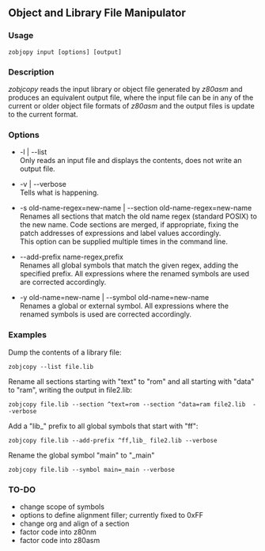 ## Object and Library File Manipulator

### Usage

    zobjopy input [options] [output]

### Description

*zobjcopy* reads the input library or object file generated by *z80asm* and produces an equivalent output file,
where the input file can be in any of the current or older object file formats of *z80asm* and the output files is
update to the current format.

### Options

* -l | --list  
  Only reads an input file and displays the contents, does not write an output file.

* -v | --verbose  
  Tells what is happening.

* -s old-name-regex=new-name | --section old-name-regex=new-name  
  Renames all sections that match the old name regex (standard POSIX) to the new name. Code sections are merged,
  if appropriate, fixing the patch addresses of expressions and label values accordingly.  
  This option can be supplied multiple times in the command line.

* --add-prefix name-regex,prefix  
  Renames all global symbols that match the given regex, adding the specified prefix. All expressions where the
  renamed symbols are used are corrected accordingly.

* -y old-name=new-name | --symbol old-name=new-name  
  Renames a global or external symbol. All expressions where the renamed symbols is used are corrected accordingly.

### Examples

Dump the contents of a library file:
```
zobjcopy --list file.lib
```

Rename all sections starting with "text" to "rom" and all starting with "data" to "ram", writing the output in file2.lib:
```
zobjcopy file.lib --section ^text=rom --section ^data=ram file2.lib  --verbose
```

Add a "lib_" prefix to all global symbols that start with "ff":
```
zobjcopy file.lib --add-prefix ^ff,lib_ file2.lib --verbose
```

Rename the global symbol "main" to "_main"
```
zobjcopy file.lib --symbol main=_main --verbose
```

### TO-DO

* change scope of symbols
* options to define alignment filler; currently fixed to 0xFF
* change org and align of a section
* factor code into z80nm
* factor code into z80asm

